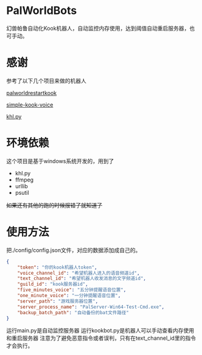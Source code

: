 # PalWorldBots

幻兽帕鲁自动化Kook机器人，自动监控内存使用，达到阈值自动重启服务器，也可手动。

# 感谢
参考了以下几个项目来做的机器人

[palworldrestartkook](https://github.com/wtfllix/palworldrestartkook/)

[simple-kook-voice](https://github.com/Edint386/simple-kook-voice)

[khl.py](https://github.com/TWT233/khl.py)

# 环境依赖
这个项目是基于windows系统开发的，用到了
- khl.py 
- ffmpeg
- urllib
- psutil

~~如果还有其他的跑的时候报错了就知道了~~

# 使用方法
把./config/config.json文件，对应的数据添加成自己的。
```json
{
    "token": "你的kook机器人token",
    "voice_channel_id": "希望机器人进入的语音频道id",
    "text_channel_id": "希望机器人收发消息的文字频道id",
    "guild_id": "kook服务器id",
    "five_minutes_voice": "五分钟提醒语音位置",
    "one_minute_voice": "一分钟提醒语音位置",
    "server_path": "游戏服务器位置",
    "server_process_name": "PalServer-Win64-Test-Cmd.exe",
    "backup_batch_path": "自动备份的bat文件路径"
}
```
运行main.py是自动监控服务器
运行kookbot.py是机器人可以手动查看内存使用和重启服务器
注意为了避免恶意指令或者误判，只有在text_channel_id里的指令才会执行。